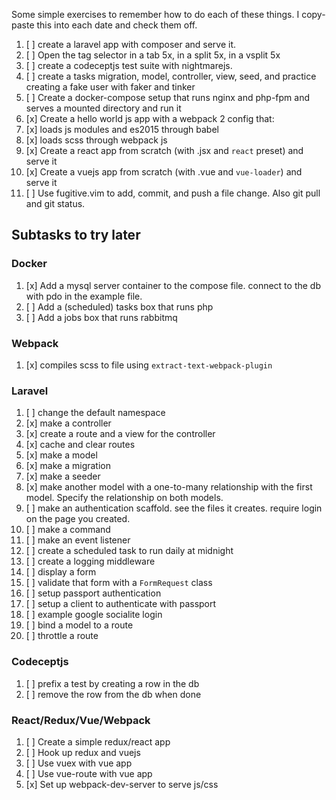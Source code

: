 Some simple exercises to remember how to do each of these things. I copy-paste this into each date and check them off.

1. [ ] create a laravel app with composer and serve it.
7. [ ] Open the tag selector in a tab 5x, in a split 5x, in a vsplit 5x
2. [ ] create a codeceptjs test suite with nightmarejs.
3. [ ] create a tasks migration, model, controller, view, seed, and practice creating a fake user with faker and tinker
4. [ ] Create a docker-compose setup that runs nginx and php-fpm and serves a mounted directory and run it
5. [x] Create a hello world js app with a webpack 2 config that:
 1. [x] loads js modules and es2015 through babel
 1. [x] loads scss through webpack js
1. [x] Create a react app from scratch (with .jsx and `react` preset) and serve it
5. [x] Create a vuejs app from scratch (with .vue and `vue-loader`) and serve it
6. [ ] Use fugitive.vim to add, commit, and push a file change. Also git pull and git status.

## Subtasks to try later

### Docker

1. [x] Add a mysql server container to the compose file. connect to the db with pdo in the example file.
2. [ ] Add a (scheduled) tasks box that runs php
3. [ ] Add a jobs box that runs rabbitmq

### Webpack

1. [x] compiles scss to file using `extract-text-webpack-plugin`

### Laravel

 1. [ ] change the default namespace
 2. [x] make a controller
 3. [x] create a route and a view for the controller
 4. [x] cache and clear routes
 5. [x] make a model
 6. [x] make a migration
 6. [x] make a seeder
 6. [x] make another model with a one-to-many relationship with the first model. Specify the relationship on both models.
 7. [ ] make an authentication scaffold. see the files it creates. require login on the page you created.
 3. [ ] make a command
 1. [ ] make an event listener
 4. [ ] create a scheduled task to run daily at midnight
 5. [ ] create a logging middleware
 1. [ ] display a form
 2. [ ] validate that form with a `FormRequest` class
 1. [ ] setup passport authentication
 1. [ ] setup a client to authenticate with passport
 1. [ ] example google socialite login
 1. [ ] bind a model to a route
 1. [ ] throttle a route

### Codeceptjs

 1. [ ] prefix a test by creating a row in the db
 2. [ ] remove the row from the db when done

 ### React/Redux/Vue/Webpack

 1. [ ] Create a simple redux/react app
 1. [ ] Hook up redux and vuejs
 1. [ ] Use vuex with vue app
 1. [ ] Use vue-route with vue app
 1. [x] Set up webpack-dev-server to serve js/css
